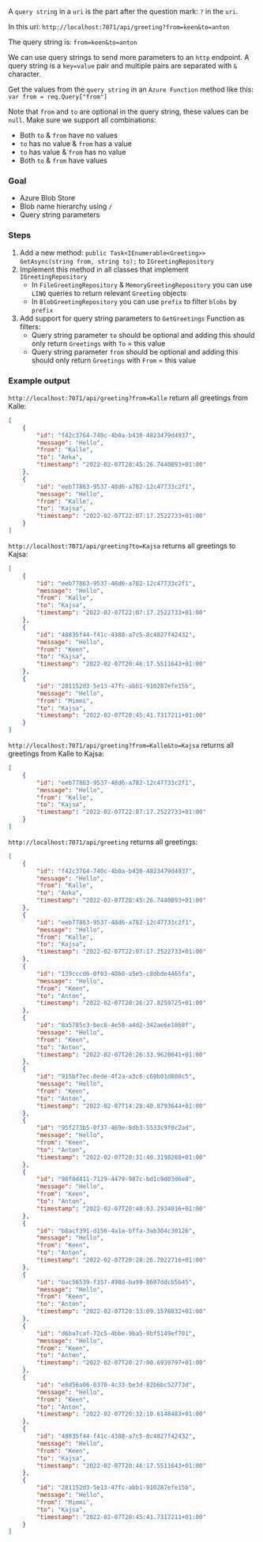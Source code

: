 A `query string` in a `uri` is the part after the question mark: `?` in the `uri`. 

In this uri:
`http://localhost:7071/api/greeting?from=keen&to=anton`

The query string is:
`from=keen&to=anton`

We can use query strings to send more parameters to an `http` endpoint. A query string is a `key=value` pair and multiple pairs are separated with `&` character.

Get the values from the `query string` in an `Azure Function` method like this:
`var from = req.Query["from"]`

Note that `from` and `to` are optional in the query string, these values can be `null`. Make sure we support all combinations:
* Both `to` & `from` have no values
* `to` has no value & `from` has a value
* `to` has value & `from` has no value
* Both `to` & `from` have values

### Goal
* Azure Blob Store
* Blob name hierarchy using `/`
* Query string parameters

### Steps
1. Add a new method: `public Task<IEnumerable<Greeting>> GetAsync(string from, string to);` to `IGreetingRepository`
2. Implement this method in all classes that implement `IGreetingRepository`
    - In `FileGreetingRepository` & `MemoryGreetingRepository` you can use `LINQ` queries to return relevant `Greeting` objects
    - In `BlobGreetingRepository` you can use `prefix` to filter `blobs` by `prefix`
4. Add support for query string parameters to `GetGreetings` Function as filters:
    - Query string parameter `to` should be optional and adding this should only return `Greetings` with `To` = this value
    - Query string parameter `from` should be optional and adding this should only return `Greetings` with `From` = this value


### Example output
`http://localhost:7071/api/greeting?from=Kalle` return all greetings from Kalle:
```json
[
    {
        "id": "f42c3764-740c-4b0a-b430-4823479d4937",
        "message": "Hello",
        "from": "Kalle",
        "to": "Anka",
        "timestamp": "2022-02-07T20:45:26.7440893+01:00"
    },
    {
        "id": "eeb77863-9537-48d6-a782-12c47733c2f1",
        "message": "Hello",
        "from": "Kalle",
        "to": "Kajsa",
        "timestamp": "2022-02-07T22:07:17.2522733+01:00"
    }
]
```

`http://localhost:7071/api/greeting?to=Kajsa` returns all greetings to Kajsa:
```json
[
    {
        "id": "eeb77863-9537-48d6-a782-12c47733c2f1",
        "message": "Hello",
        "from": "Kalle",
        "to": "Kajsa",
        "timestamp": "2022-02-07T22:07:17.2522733+01:00"
    },
    {
        "id": "48835f44-f41c-4388-a7c5-8c4827f42432",
        "message": "Hello",
        "from": "Keen",
        "to": "Kajsa",
        "timestamp": "2022-02-07T20:46:17.5511643+01:00"
    },
    {
        "id": "281152d3-5e13-47fc-abb1-910287efe15b",
        "message": "Hello",
        "from": "Mimmi",
        "to": "Kajsa",
        "timestamp": "2022-02-07T20:45:41.7317211+01:00"
    }
]
```

`http://localhost:7071/api/greeting?from=Kalle&to=Kajsa` returns all greetings from Kalle to Kajsa:
```json
[
    {
        "id": "eeb77863-9537-48d6-a782-12c47733c2f1",
        "message": "Hello",
        "from": "Kalle",
        "to": "Kajsa",
        "timestamp": "2022-02-07T22:07:17.2522733+01:00"
    }
]
```

`http://localhost:7071/api/greeting` returns all greetings:
```json
[
    {
        "id": "f42c3764-740c-4b0a-b430-4823479d4937",
        "message": "Hello",
        "from": "Kalle",
        "to": "Anka",
        "timestamp": "2022-02-07T20:45:26.7440893+01:00"
    },
    {
        "id": "eeb77863-9537-48d6-a782-12c47733c2f1",
        "message": "Hello",
        "from": "Kalle",
        "to": "Kajsa",
        "timestamp": "2022-02-07T22:07:17.2522733+01:00"
    },
    {
        "id": "139cccd6-0f03-4060-a5e5-c8dbde4465fa",
        "message": "Hello",
        "from": "Keen",
        "to": "Anton",
        "timestamp": "2022-02-07T20:26:27.8259725+01:00"
    },
    {
        "id": "8a5785c3-bec8-4e50-a4d2-342ae6e1868f",
        "message": "Hello",
        "from": "Keen",
        "to": "Anton",
        "timestamp": "2022-02-07T20:26:33.9628641+01:00"
    },
    {
        "id": "915bf7ec-0ede-4f2a-a3c6-c69b01d808c5",
        "message": "Hello",
        "from": "Keen",
        "to": "Anton",
        "timestamp": "2022-02-07T14:28:40.8793644+01:00"
    },
    {
        "id": "95f273b5-0f37-469e-8db3-5533c9f0c2ad",
        "message": "Hello",
        "from": "Keen",
        "to": "Anton",
        "timestamp": "2022-02-07T20:31:40.3198288+01:00"
    },
    {
        "id": "98f8d411-7129-4479-987c-bd1c9d03d6e8",
        "message": "Hello",
        "from": "Keen",
        "to": "Anton",
        "timestamp": "2022-02-07T20:40:03.2934016+01:00"
    },
    {
        "id": "b8acf391-d156-4a1a-bffa-3ab304c30126",
        "message": "Hello",
        "from": "Keen",
        "to": "Anton",
        "timestamp": "2022-02-07T20:28:26.7022716+01:00"
    },
    {
        "id": "bac56539-f357-498d-ba99-8607ddcb5b45",
        "message": "Hello",
        "from": "Keen",
        "to": "Anton",
        "timestamp": "2022-02-07T20:33:09.1578832+01:00"
    },
    {
        "id": "d6ba7caf-72c5-4bbe-9ba5-9bf5149ef701",
        "message": "Hello",
        "from": "Keen",
        "to": "Anton",
        "timestamp": "2022-02-07T20:27:00.6939797+01:00"
    },
    {
        "id": "e8d56a06-0370-4c33-be3d-82b6bc52773d",
        "message": "Hello",
        "from": "Keen",
        "to": "Anton",
        "timestamp": "2022-02-07T20:32:10.6148483+01:00"
    },
    {
        "id": "48835f44-f41c-4388-a7c5-8c4827f42432",
        "message": "Hello",
        "from": "Keen",
        "to": "Kajsa",
        "timestamp": "2022-02-07T20:46:17.5511643+01:00"
    },
    {
        "id": "281152d3-5e13-47fc-abb1-910287efe15b",
        "message": "Hello",
        "from": "Mimmi",
        "to": "Kajsa",
        "timestamp": "2022-02-07T20:45:41.7317211+01:00"
    }
]
```
